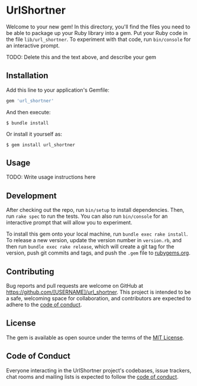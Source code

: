 # UrlShortner

Welcome to your new gem! In this directory, you'll find the files you need to be able to package up your Ruby library into a gem. Put your Ruby code in the file `lib/url_shortner`. To experiment with that code, run `bin/console` for an interactive prompt.

TODO: Delete this and the text above, and describe your gem

## Installation

Add this line to your application's Gemfile:

```ruby
gem 'url_shortner'
```

And then execute:

    $ bundle install

Or install it yourself as:

    $ gem install url_shortner

## Usage

TODO: Write usage instructions here

## Development

After checking out the repo, run `bin/setup` to install dependencies. Then, run `rake spec` to run the tests. You can also run `bin/console` for an interactive prompt that will allow you to experiment.

To install this gem onto your local machine, run `bundle exec rake install`. To release a new version, update the version number in `version.rb`, and then run `bundle exec rake release`, which will create a git tag for the version, push git commits and tags, and push the `.gem` file to [rubygems.org](https://rubygems.org).

## Contributing

Bug reports and pull requests are welcome on GitHub at https://github.com/[USERNAME]/url_shortner. This project is intended to be a safe, welcoming space for collaboration, and contributors are expected to adhere to the [code of conduct](https://github.com/[USERNAME]/url_shortner/blob/master/CODE_OF_CONDUCT.md).


## License

The gem is available as open source under the terms of the [MIT License](https://opensource.org/licenses/MIT).

## Code of Conduct

Everyone interacting in the UrlShortner project's codebases, issue trackers, chat rooms and mailing lists is expected to follow the [code of conduct](https://github.com/[USERNAME]/url_shortner/blob/master/CODE_OF_CONDUCT.md).
